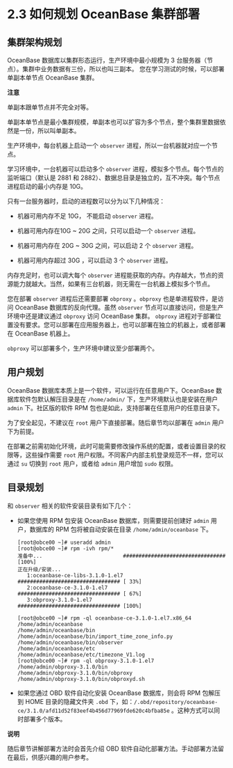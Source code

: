 2.3 如何规划 OceanBase 集群部署 
============================================



集群架构规划 
---------------------------

OceanBase 数据库以集群形态运行，生产环境中最小规模为 3 台服务器（节点）。集群中业务数据有三份，所以也叫三副本。
您在学习测试的时候，可以部署单副本单节点 OceanBase 集群。

**注意**

单副本跟单节点并不完全对等。

单副本单节点是最小集群规模，单副本也可以扩容为多个节点，整个集群里数据依然是一份，所以叫单副本。

生产环境中，每台机器上启动一个 `observer` 进程，所以一台机器就对应一个节点。

学习环境中，一台机器可以启动多个 `observer` 进程，模拟多个节点。每个节点的监听端口（默认是 2881 和 2882）、数据总目录是独立的，互不冲突。每个节点进程启动的最小内存是 10G。

只有一台服务器时，启动的进程数可以分为以下几种情况：

* 机器可用内存不足 10G， 不能启动 `observer` 进程。

  

* 机器可用内存在10G \~ 20G 之间，只可以启动一个 `observer` 进程。

  

* 机器可用内存在 20G \~ 30G 之间，可以启动 2 个 `observer` 进程。

  

* 机器可用内存超过 30G ，可以启动 3 个 `observer` 进程。

内存充足时，也可以调大每个 `observer` 进程能获取的内存。内存越大，节点的资源能力就越大。当然，如果有三台机器，则无需在一台机器上模拟多个节点。

您在部署 `observer` 进程后还需要部署 `obproxy` 。`obproxy` 也是单进程软件，是访问 OceanBase 数据库的反向代理。虽然 `observer` 节点可以直接访问，但是生产环境中还是建议通过 `obproxy` 访问 OceanBase 集群。
`obproxy` 进程对于部署位置没有要求。您可以部署在应用服务器上，也可以部署在独立的机器上，或者部署在 OceanBase 机器上。

`obproxy` 可以部署多个，生产环境中建议至少部署两个。

用户规划 
-------------------------

OceanBase 数据库本质上是一个软件，可以运行在任意用户下。OceanBase 数据库软件包默认解压目录是在 `/home/admin/` 下，生产环境默认也是安装在用户 `admin` 下。社区版的软件 RPM 包也是如此，支持部署在任意用户的任意目录下。

为了安全起见，不建议在 `root` 用户下直接部署。随后章节均以部署在 `admin` 用户下为前提。

在部署之前需初始化环境，此时可能需要修改操作系统的配置，或者设置目录的权限等，这些操作需要 `root` 用户权限。不同客户内部主机登录规范不一样，您可以通过 `su` 切换到 `root` 用户，或者给 `admin` 用户增加 `sudo` 权限。

目录规划 
-------------------------

和 `observer` 相关的软件安装目录有如下几个：

* 如果您使用 RPM 包安装 OceanBase 数据库，则需要提前创建好 `admin` 用户，数据库的 RPM 包将被自动安装在目录 `/home/admin/oceanbase` 下。

  ```unknow
  [root@obce00 ~]# useradd admin
  [root@obce00 ~]# rpm -ivh rpm/*
  准备中...                          ################################# [100%]
  正在升级/安装...
     1:oceanbase-ce-libs-3.1.0-1.el7    ################################# [ 33%]
     2:oceanbase-ce-3.1.0-1.el7         ################################# [ 67%]
     3:obproxy-3.1.0-1.el7              ################################# [100%]
  
  [root@obce00 ~]# rpm -ql oceanbase-ce-3.1.0-1.el7.x86_64
  /home/admin/oceanbase
  /home/admin/oceanbase/bin
  /home/admin/oceanbase/bin/import_time_zone_info.py
  /home/admin/oceanbase/bin/observer
  /home/admin/oceanbase/etc
  /home/admin/oceanbase/etc/timezone_V1.log
  [root@obce00 ~]# rpm -ql obproxy-3.1.0-1.el7
  /home/admin/obproxy-3.1.0/bin
  /home/admin/obproxy-3.1.0/bin/obproxy
  /home/admin/obproxy-3.1.0/bin/obproxyd.sh
  ```

  

* 如果您通过 OBD 软件自动化安装 OceanBase 数据库，则会将 RPM 包解压到 HOME 目录的隐藏文件夹 `.obd` 下，如：`/.obd/repository/oceanbase-ce/3.1.0/afd11d52f83eef4b456d77969fde620c4bfba85e` 。这种方式可以同时部署多个版本。

  



**说明**



随后章节讲解部署方法时会首先介绍 OBD 软件自动化部署方法。手动部署方法留在最后，供感兴趣的用户参考。